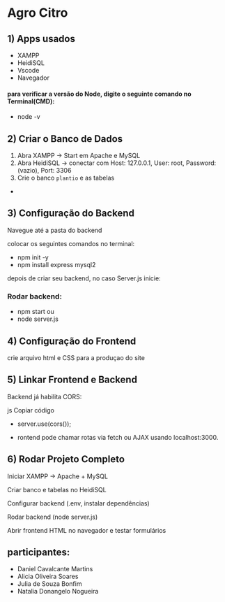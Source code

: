 # Agro Citro

## 1) Apps usados
- XAMPP 
- HeidiSQL
- Vscode
- Navegador 
#### para verificar a versão do Node, digite o seguinte comando no Terminal(CMD):
- node -v



## 2) Criar o Banco de Dados
1. Abra XAMPP → Start em Apache e MySQL  
2. Abra HeidiSQL → conectar com Host: 127.0.0.1, User: root, Password: (vazio), Port: 3306  
3. Crie o banco `plantio` e as tabelas


-
## 3) Configuração do Backend
Navegue até a pasta do backend 


colocar os seguintes comandos no terminal:


- npm init -y
- npm install express mysql2 


depois de criar seu backend, no caso Server.js inicie:


### Rodar backend:




- npm start
ou
- node server.js
## 4) Configuração do Frontend


crie arquivo html e CSS para a produçao do site




## 5) Linkar Frontend e Backend
Backend já habilita CORS:


js
Copiar código
- server.use(cors());


- rontend pode chamar rotas via fetch ou AJAX usando localhost:3000.






## 6) Rodar Projeto Completo
Iniciar XAMPP → Apache + MySQL


Criar banco e tabelas no HeidiSQL


Configurar backend (.env, instalar dependências)


Rodar backend (node server.js)


Abrir frontend HTML no navegador e testar formulários


## participantes: 
- Daniel Cavalcante Martins
- Alicia Oliveira Soares
- Julia de Souza Bonfim
- Natalia Donangelo Nogueira


